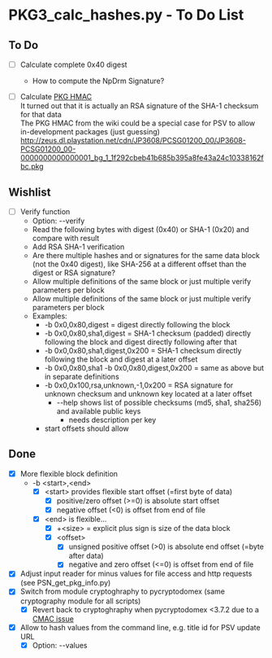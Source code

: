 # PKG3_calc_hashes.py - To Do List

## To Do
- [ ] Calculate complete 0x40 digest
  * How to compute the NpDrm Signature?
- [ ] Calculate [PKG HMAC](http://www.psdevwiki.com/ps3/PKG_files#PKG_HMAC_algorithm)<br>
    It turned out that it is actually an RSA signature of the SHA-1 checksum for that data<br>
    The PKG HMAC from the wiki could be a special case for PSV to allow in-development packages (just guessing)
    http://zeus.dl.playstation.net/cdn/JP3608/PCSG01200_00/JP3608-PCSG01200_00-0000000000000001_bg_1_1f292cbeb41b685b395a8fe43a24c10338162fbc.pkg


## Wishlist
- [ ] Verify function
  * Option: --verify
  * Read the following bytes with digest (0x40) or SHA-1 (0x20) and compare with result
  * Add RSA SHA-1 verification
  * Are there multiple hashes and or signatures for the same data block (not the 0x40 digest), like SHA-256 at a different offset than the digest or RSA signature?
  * Allow multiple definitions of the same block or just multiple verify parameters per block
  * Allow multiple definitions of the same block or just multiple verify parameters per block
  * Examples:
    * -b 0x0,0x80,digest = digest directly following the block
    * -b 0x0,0x80,sha1,digest = SHA-1 checksum (padded) directly following the block and digest directly following after that
    * -b 0x0,0x80,sha1,digest,0x200 = SHA-1 checksum directly following the block and digest at a later offset
    * -b 0x0,0x80,sha1 -b 0x0,0x80,digest,0x200 = same as above but in separate definitions
    * -b 0x0,0x100,rsa,unknown,-1,0x200 = RSA signature for unknown checksum and unknown key located at a later offset
      * --help shows list of possible checksums (md5, sha1, sha256) and available public keys
        * needs description per key
    * start offsets should allow


## Done
- [x] More flexible block definition
  * -b &lt;start&gt;,&lt;end&gt;
    * [x] &lt;start&gt; provides flexible start offset (=first byte of data)
      * [x] positive/zero offset (&gt;=0) is absolute start offset
      * [x] negative offset (&lt;0) is offset from end of file
    * [x] &lt;end&gt; is flexible...
      * [x] +&lt;size&gt; = explicit plus sign is size of the data block
      * [x] &lt;offset&gt;
        * [x] unsigned positive offset (&gt;0) is absolute end offset (=byte after data)
        * [x] negative and zero offset (&lt;=0) is offset from end of file
- [x] Adjust input reader for minus values for file access and http requests (see PSN_get_pkg_info.py)
- [x] Switch from module cryptoghraphy to pycryptodomex (same cryptography module for all scripts)
  * [x] Revert back to cryptoghraphy when pycryptodomex &lt;3.7.2 due to a [CMAC issue](https://github.com/Legrandin/pycryptodome/issues/238)
- [x] Allow to hash values from the command line, e.g. title id for PSV update URL
  * [x] Option: --values
